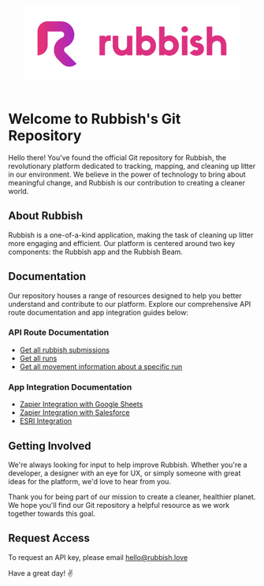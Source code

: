 <div style="text-align: center;">
    <img src="./Rubbish-APIs/screenshots/rubbish-logo.png" alt="Rubbish Logo" />
</div>
</br>

# Welcome to Rubbish's Git Repository

Hello there! You've found the official Git repository for Rubbish, the revolutionary platform dedicated to tracking, mapping, and cleaning up litter in our environment. We believe in the power of technology to bring about meaningful change, and Rubbish is our contribution to creating a cleaner world.

## About Rubbish

Rubbish is a one-of-a-kind application, making the task of cleaning up litter more engaging and efficient. Our platform is centered around two key components: the Rubbish app and the Rubbish Beam.

## Documentation

Our repository houses a range of resources designed to help you better understand and contribute to our platform. Explore our comprehensive API route documentation and app integration guides below:

### API Route Documentation

- [Get all rubbish submissions](./Rubbish-APIs/API%20-%20Get%20all%20submissions.md)
- [Get all runs](./Rubbish-APIs/API%20-%20Get%20all%20runs.md)
- [Get all movement information about a specific run](./Rubbish-APIs/API%20-%20Get%20information%20about%20a%20run.md)

### App Integration Documentation

- [Zapier Integration with Google Sheets](./Rubbish-Integrations/Rubbish%20-%20Zapier%20Integration%20with%20Google%20Sheets.md)
- [Zapier Integration with Salesforce](./Rubbish-Integrations/Rubbish%20-%20Zapier%20Itegration%20with%20Salesforce.md)
- [ESRI Integration](./Rubbish-Integrations/ESRI%20Integegration/Rubbish%20-%20Esri%20Mapping%20Integration.md)

## Getting Involved

We're always looking for input to help improve Rubbish. Whether you're a developer, a designer with an eye for UX, or simply someone with great ideas for the platform, we'd love to hear from you.

Thank you for being part of our mission to create a cleaner, healthier planet. We hope you'll find our Git repository a helpful resource as we work together towards this goal.

## Request Access

To request an API key, please email hello@rubbish.love

Have a great day! ✌️

